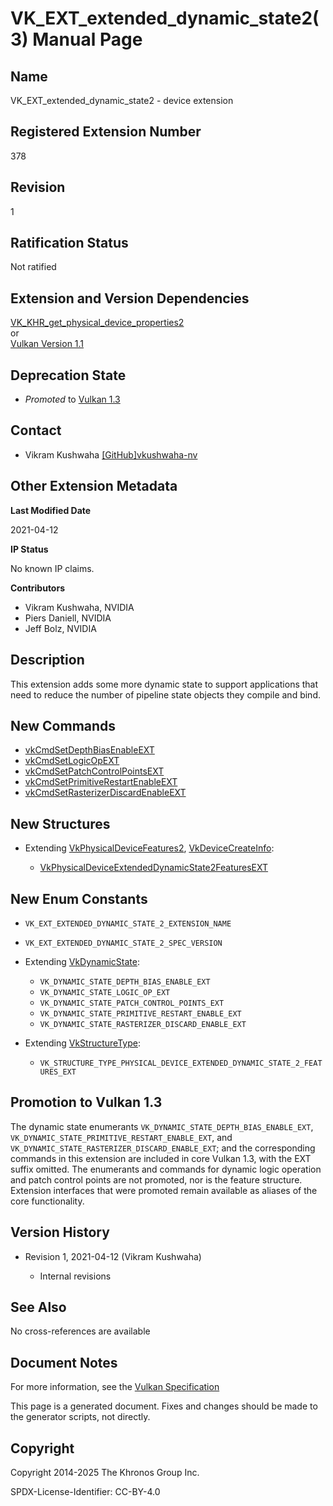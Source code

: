 # VK\_EXT\_extended\_dynamic\_state2(3) Manual Page

## Name

VK\_EXT\_extended\_dynamic\_state2 - device extension



## [](#_registered_extension_number)Registered Extension Number

378

## [](#_revision)Revision

1

## [](#_ratification_status)Ratification Status

Not ratified

## [](#_extension_and_version_dependencies)Extension and Version Dependencies

[VK\_KHR\_get\_physical\_device\_properties2](https://registry.khronos.org/vulkan/specs/latest/man/html/VK_KHR_get_physical_device_properties2.html)  
or  
[Vulkan Version 1.1](#versions-1.1)

## [](#_deprecation_state)Deprecation State

- *Promoted* to [Vulkan 1.3](https://registry.khronos.org/vulkan/specs/latest/html/vkspec.html#versions-1.3-promotions)

## [](#_contact)Contact

- Vikram Kushwaha [\[GitHub\]vkushwaha-nv](https://github.com/KhronosGroup/Vulkan-Docs/issues/new?body=%5BVK_EXT_extended_dynamic_state2%5D%20%40vkushwaha-nv%0A%2AHere%20describe%20the%20issue%20or%20question%20you%20have%20about%20the%20VK_EXT_extended_dynamic_state2%20extension%2A)

## [](#_other_extension_metadata)Other Extension Metadata

**Last Modified Date**

2021-04-12

**IP Status**

No known IP claims.

**Contributors**

- Vikram Kushwaha, NVIDIA
- Piers Daniell, NVIDIA
- Jeff Bolz, NVIDIA

## [](#_description)Description

This extension adds some more dynamic state to support applications that need to reduce the number of pipeline state objects they compile and bind.

## [](#_new_commands)New Commands

- [vkCmdSetDepthBiasEnableEXT](https://registry.khronos.org/vulkan/specs/latest/man/html/vkCmdSetDepthBiasEnableEXT.html)
- [vkCmdSetLogicOpEXT](https://registry.khronos.org/vulkan/specs/latest/man/html/vkCmdSetLogicOpEXT.html)
- [vkCmdSetPatchControlPointsEXT](https://registry.khronos.org/vulkan/specs/latest/man/html/vkCmdSetPatchControlPointsEXT.html)
- [vkCmdSetPrimitiveRestartEnableEXT](https://registry.khronos.org/vulkan/specs/latest/man/html/vkCmdSetPrimitiveRestartEnableEXT.html)
- [vkCmdSetRasterizerDiscardEnableEXT](https://registry.khronos.org/vulkan/specs/latest/man/html/vkCmdSetRasterizerDiscardEnableEXT.html)

## [](#_new_structures)New Structures

- Extending [VkPhysicalDeviceFeatures2](https://registry.khronos.org/vulkan/specs/latest/man/html/VkPhysicalDeviceFeatures2.html), [VkDeviceCreateInfo](https://registry.khronos.org/vulkan/specs/latest/man/html/VkDeviceCreateInfo.html):
  
  - [VkPhysicalDeviceExtendedDynamicState2FeaturesEXT](https://registry.khronos.org/vulkan/specs/latest/man/html/VkPhysicalDeviceExtendedDynamicState2FeaturesEXT.html)

## [](#_new_enum_constants)New Enum Constants

- `VK_EXT_EXTENDED_DYNAMIC_STATE_2_EXTENSION_NAME`
- `VK_EXT_EXTENDED_DYNAMIC_STATE_2_SPEC_VERSION`
- Extending [VkDynamicState](https://registry.khronos.org/vulkan/specs/latest/man/html/VkDynamicState.html):
  
  - `VK_DYNAMIC_STATE_DEPTH_BIAS_ENABLE_EXT`
  - `VK_DYNAMIC_STATE_LOGIC_OP_EXT`
  - `VK_DYNAMIC_STATE_PATCH_CONTROL_POINTS_EXT`
  - `VK_DYNAMIC_STATE_PRIMITIVE_RESTART_ENABLE_EXT`
  - `VK_DYNAMIC_STATE_RASTERIZER_DISCARD_ENABLE_EXT`
- Extending [VkStructureType](https://registry.khronos.org/vulkan/specs/latest/man/html/VkStructureType.html):
  
  - `VK_STRUCTURE_TYPE_PHYSICAL_DEVICE_EXTENDED_DYNAMIC_STATE_2_FEATURES_EXT`

## [](#_promotion_to_vulkan_1_3)Promotion to Vulkan 1.3

The dynamic state enumerants `VK_DYNAMIC_STATE_DEPTH_BIAS_ENABLE_EXT`, `VK_DYNAMIC_STATE_PRIMITIVE_RESTART_ENABLE_EXT`, and `VK_DYNAMIC_STATE_RASTERIZER_DISCARD_ENABLE_EXT`; and the corresponding commands in this extension are included in core Vulkan 1.3, with the EXT suffix omitted. The enumerants and commands for dynamic logic operation and patch control points are not promoted, nor is the feature structure. Extension interfaces that were promoted remain available as aliases of the core functionality.

## [](#_version_history)Version History

- Revision 1, 2021-04-12 (Vikram Kushwaha)
  
  - Internal revisions

## [](#_see_also)See Also

No cross-references are available

## [](#_document_notes)Document Notes

For more information, see the [Vulkan Specification](https://registry.khronos.org/vulkan/specs/latest/html/vkspec.html#VK_EXT_extended_dynamic_state2)

This page is a generated document. Fixes and changes should be made to the generator scripts, not directly.

## [](#_copyright)Copyright

Copyright 2014-2025 The Khronos Group Inc.

SPDX-License-Identifier: CC-BY-4.0